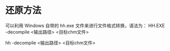 # 还原方法

可以利用 Windows 自带的 hh.exe 文件来进行文件格式转换，语法为：
HH.EXE -decompile <输出路径> <目标chm文件>

hh -decompile <输出路径> <目标chm文件>




